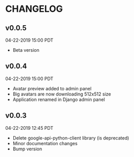 # CHANGELOG

## v0.0.5
04-22-2019 15:00 PDT

* Beta version

## v0.0.4
04-22-2019 15:00 PDT

* Avatar preview added to admin panel
* Big avatars are now downloading 512x512 size
* Application renamed in Django admin panel

## v0.0.3
04-22-2019 12:45 PDT

* Delete google-api-python-client library (is deprecated)
* Minor documentation changes
* Bump version